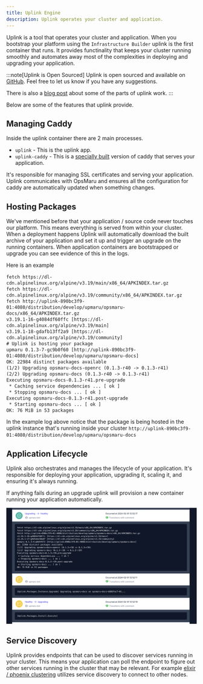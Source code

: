 ```yaml
---
title: Uplink Engine
description: Uplink operates your cluster and application.
---
```


Uplink is a tool that operates your cluster and application. When you bootstrap your platform using the `Infrastructure Builder` uplink is the first container that runs. It provides functinality that keeps your cluster running smoothly and automates away most of the complexities in deploying and upgrading your application.

:::note[Uplink is Open Sourced]
Uplink is open sourced and available on [GitHub](https://github.com/upmaru/uplink). Feel free to let us know if you have any suggestions.

There is also a [blog post](https://zacksiri.dev/posts/self-provisioning-ecto-based-application) about some of the parts of uplink work.
:::

Below are some of the features that uplink provide.

## Managing Caddy

Inside the uplink container there are 2 main processes.

+ `uplink` - This is the uplink app.
+ `uplink-caddy` - This is a [specially built](https://github.com/upmaru/uplink-caddy) version of caddy that serves your application.

It's responsible for managing SSL certificates and serving your application. Uplink communicates with OpsMaru and ensures all the configuration for caddy are automatically updated when something changes.

## Hosting Packages

We've mentioned before that your application / source code never touches our platform. This means everything is served from within your cluster. When a deployment happens Uplink will automatically download the built archive of your application and set it up and trigger an upgrade on the running containers. When application containers are bootstrapped or upgrade you can see evidence of this in the logs.

Here is an example 

```shell
fetch https://dl-cdn.alpinelinux.org/alpine/v3.19/main/x86_64/APKINDEX.tar.gz
fetch https://dl-cdn.alpinelinux.org/alpine/v3.19/community/x86_64/APKINDEX.tar.gz
fetch http://uplink-890bc3f9-01:4080/distribution/develop/upmaru/opsmaru-docs/x86_64/APKINDEX.tar.gz
v3.19.1-16-g4084df60ffc [https://dl-cdn.alpinelinux.org/alpine/v3.19/main]
v3.19.1-18-gdafb13ff2a9 [https://dl-cdn.alpinelinux.org/alpine/v3.19/community]
# Uplink is hosting your package
upmaru 0.1.3-7-gc9b0f60 [http://uplink-890bc3f9-01:4080/distribution/develop/upmaru/opsmaru-docs]
OK: 22984 distinct packages available
(1/2) Upgrading opsmaru-docs-openrc (0.1.3-r40 -> 0.1.3-r41)
(2/2) Upgrading opsmaru-docs (0.1.3-r40 -> 0.1.3-r41)
Executing opsmaru-docs-0.1.3-r41.pre-upgrade
 * Caching service dependencies ... [ ok ]
 * Stopping opsmaru-docs ... [ ok ]
Executing opsmaru-docs-0.1.3-r41.post-upgrade
 * Starting opsmaru-docs ... [ ok ]
OK: 76 MiB in 53 packages
```

In the example log above notice that the package is being hosted in the uplink instance that's running inside your cluster `http://uplink-890bc3f9-01:4080/distribution/develop/upmaru/opsmaru-docs`

## Application Lifecycle

Uplink also orchestrates and manages the lifecycle of your application. It's responsible for deploying your application, upgrading it, scaling it, and ensuring it's always running.

If anything fails during an upgrade uplink will provision a new container running your application automatically.

![pakman action cache](../../../assets/operation/uplink-upgrade.png)

## Service Discovery

Uplink provides endpoints that can be used to discover services running in your cluster. This means your application can poll the endpoint to figure out other services running in the cluster that may be relevant. For example [elixir / phoenix clustering](/docs/application/phoenix/clustering/) utilizes service discovery to connect to other nodes.


